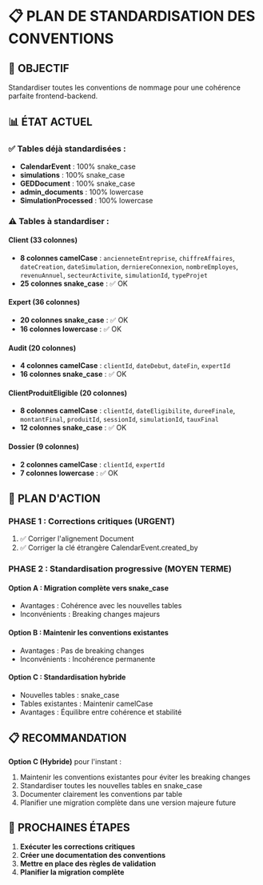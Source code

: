 # 📋 PLAN DE STANDARDISATION DES CONVENTIONS

## 🎯 OBJECTIF
Standardiser toutes les conventions de nommage pour une cohérence parfaite frontend-backend.

## 📊 ÉTAT ACTUEL

### ✅ Tables déjà standardisées :
- **CalendarEvent** : 100% snake_case
- **simulations** : 100% snake_case  
- **GEDDocument** : 100% snake_case
- **admin_documents** : 100% lowercase
- **SimulationProcessed** : 100% lowercase

### ⚠️ Tables à standardiser :

#### **Client** (33 colonnes)
- **8 colonnes camelCase** : `ancienneteEntreprise`, `chiffreAffaires`, `dateCreation`, `dateSimulation`, `derniereConnexion`, `nombreEmployes`, `revenuAnnuel`, `secteurActivite`, `simulationId`, `typeProjet`
- **25 colonnes snake_case** : ✅ OK

#### **Expert** (36 colonnes)
- **20 colonnes snake_case** : ✅ OK
- **16 colonnes lowercase** : ✅ OK

#### **Audit** (20 colonnes)
- **4 colonnes camelCase** : `clientId`, `dateDebut`, `dateFin`, `expertId`
- **16 colonnes snake_case** : ✅ OK

#### **ClientProduitEligible** (20 colonnes)
- **8 colonnes camelCase** : `clientId`, `dateEligibilite`, `dureeFinale`, `montantFinal`, `produitId`, `sessionId`, `simulationId`, `tauxFinal`
- **12 colonnes snake_case** : ✅ OK

#### **Dossier** (9 colonnes)
- **2 colonnes camelCase** : `clientId`, `expertId`
- **7 colonnes lowercase** : ✅ OK

## 🚀 PLAN D'ACTION

### **PHASE 1 : Corrections critiques (URGENT)**
1. ✅ Corriger l'alignement Document
2. ✅ Corriger la clé étrangère CalendarEvent.created_by

### **PHASE 2 : Standardisation progressive (MOYEN TERME)**

#### **Option A : Migration complète vers snake_case**
- Avantages : Cohérence avec les nouvelles tables
- Inconvénients : Breaking changes majeurs

#### **Option B : Maintenir les conventions existantes**
- Avantages : Pas de breaking changes
- Inconvénients : Incohérence permanente

#### **Option C : Standardisation hybride**
- Nouvelles tables : snake_case
- Tables existantes : Maintenir camelCase
- Avantages : Équilibre entre cohérence et stabilité

## 📋 RECOMMANDATION

**Option C (Hybride)** pour l'instant :
1. Maintenir les conventions existantes pour éviter les breaking changes
2. Standardiser toutes les nouvelles tables en snake_case
3. Documenter clairement les conventions par table
4. Planifier une migration complète dans une version majeure future

## 🎯 PROCHAINES ÉTAPES

1. **Exécuter les corrections critiques**
2. **Créer une documentation des conventions**
3. **Mettre en place des règles de validation**
4. **Planifier la migration complète** 